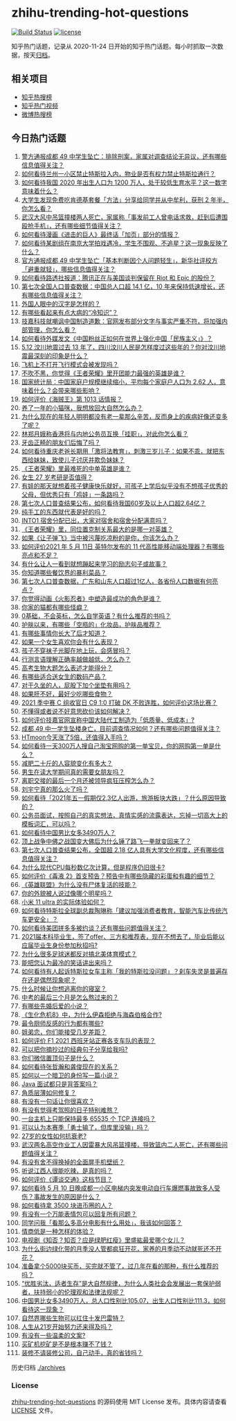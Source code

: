 # zhihu-trending-hot-questions

[![Build Status](https://github.com/justjavac/zhihu-trending-hot-questions/workflows/ci/badge.svg?branch=master)](https://github.com/justjavac/zhihu-trending-hot-questions/actions)
[![license](https://img.shields.io/github/license/justjavac/zhihu-trending-hot-questions)](https://github.com/justjavac/zhihu-trending-hot-questions/blob/master/LICENSE)

知乎热门话题，记录从 2020-11-24 日开始的知乎热门话题。每小时抓取一次数据，按天[归档](./archives)。

## 相关项目

- [知乎热搜榜](https://github.com/justjavac/zhihu-trending-top-search)
- [知乎热门视频](https://github.com/justjavac/zhihu-trending-hot-video)
- [微博热搜榜](https://github.com/justjavac/weibo-trending-hot-search)

## 今日热门话题

<!-- BEGIN -->
<!-- 最后更新时间 Wed May 12 2021 13:13:17 GMT+0800 (China Standard Time) -->

1. [警方通报成都 49
   中学生坠亡：排除刑案，家属对调查结论无异议，还有哪些信息值得关注？](https://www.zhihu.com/question/458909971)
2. [如何看待兰州一小区禁止特斯拉入内，物业是否有权力禁止特斯拉通行？](https://www.zhihu.com/question/458089175)
3. [如何看待我国 2020 年出生人口为 1200
   万人，处于较低生育水平？这一数字意味着什么？](https://www.zhihu.com/question/458828004)
4. [大学生发现免费吃肯德基套餐「方法」分享给同学并从中牟利，获刑 2
   年半，你怎么看？](https://www.zhihu.com/question/458862544)
5. [武汉大风中吊篮撞楼两人死亡，家属称「事发前工人曾电话求救，赶到后遭围殴抢手机」，还有哪些细节值得关注？](https://www.zhihu.com/question/458864077)
6. [如何看待漫画《进击的巨人》最终话「加页」部分的情报？](https://www.zhihu.com/question/458937970)
7. [如何看待某剧组在南京大学拍戏遇冷，学生不围观、不追星？这一现象反映了什么？](https://www.zhihu.com/question/458770659)
8. [官方通报成都 49
   中学生坠亡「基本判断因个人问题轻生」，新华社评校方「避重就轻」，哪些信息值得关注？](https://www.zhihu.com/question/458795206)
9. [如何看待路透社报道：腾讯正在与美国谈判保留在 Riot 和 Epic
   的股份？](https://www.zhihu.com/question/458041957)
10. [第七次全国人口普查数据：中国总人口超 14.1 亿，10
    年来保持低速增长，还有哪些信息值得关注？](https://www.zhihu.com/question/458811096)
11. [外国人眼中的汉字是怎样的？](https://www.zhihu.com/question/35963650)
12. [有哪些看起来有点大病的“冷知识”？](https://www.zhihu.com/question/458360832)
13. [技嘉科技就嘲讽中国制造道歉：官网发布部分文字与事实严重不符，将加强内部管理，你怎么看？](https://www.zhihu.com/question/458846399)
14. [如何看待外媒发文《中国粉丝正如何在世界上强化中国「民族主义」》？](https://www.zhihu.com/question/458741420)
15. [5.12 汶川地震过去 13
    年了，四川汶川人民是怎样度过这些年的？你对汶川地震最深刻的印象是什么？](https://www.zhihu.com/question/458967831)
16. [飞机上不打开飞行模式会被发现吗？](https://www.zhihu.com/question/448267257)
17. [不吹不黑，你觉得《王者荣耀》里开团能力最强的英雄是谁？](https://www.zhihu.com/question/457720589)
18. [国家统计局：中国家庭户规模继续缩小，平均每个家庭户人口为 2.62
    人，意味着什么？会带来哪些影响？](https://www.zhihu.com/question/458817764)
19. [如何评价《海贼王》第 1013 话情报？](https://www.zhihu.com/question/458923937)
20. [养了一年的小猫咪，我想放回大自然怎么办？](https://www.zhihu.com/question/457533958)
21. [为什么现在的年轻人明明都没有老一辈那么辛苦，反而身上的疾病好像还变多了呢？](https://www.zhihu.com/question/458382123)
22. [林郑月娥称香港将与内地公务员互换「挂职」，对此你怎么看？](https://www.zhihu.com/question/458804652)
23. [牙齿正畸的朋友们后悔了吗？](https://www.zhihu.com/question/308980503)
24. [如何看待重庆老爸长期用「激将法教育」，刺激三岁儿子：如果不乖，就把东西给妹妹，致使儿子讨厌并欺负妹妹？](https://www.zhihu.com/question/458830152)
25. [《王者荣耀》里最难死的中单英雄是谁？](https://www.zhihu.com/question/458262505)
26. [女生 27 岁考研是否值得？](https://www.zhihu.com/question/443951009)
27. [有娃的那天就想着孩子健康快乐就好，可孩子上学后似乎没有不想孩子优秀的父母，但优秀只有「鸡娃」一条路吗？](https://www.zhihu.com/question/454214876)
28. [第七次人口普查结果公布，如何看待我国60岁及以上人口超2.64亿？](https://www.zhihu.com/question/458815573)
29. [纯手工的东西就代表是好的吗？](https://www.zhihu.com/question/443837003)
30. [INTO1 宿舍分配已出，大家对宿舍和宿舍分配满意吗？](https://www.zhihu.com/question/458665728)
31. [《王者荣耀》里，同位置克制关系最大的是哪一对英雄？](https://www.zhihu.com/question/456526948)
32. [如果《让子弹飞》当中被污蔑吃凉粉的是你，你该怎么办？](https://www.zhihu.com/question/333769627)
33. [如何评价2021 年 5 月 11日 英特尔发布的 11
    代高性能移动端处理器？有哪些亮点和不足？](https://www.zhihu.com/question/458908921)
34. [有什么让人一看到就想蹦起来学习的励志句子或故事？](https://www.zhihu.com/question/362150253)
35. [你知道哪些餐饮界的暴利菜品？](https://www.zhihu.com/question/430100068)
36. [第七次人口普查数据，广东和山东人口超过1亿人，各省份人口数据有何亮点？](https://www.zhihu.com/question/458855355)
37. [你觉得动画《火影忍者》中塑造最成功的角色是谁？](https://www.zhihu.com/question/456497122)
38. [你家的猫都有哪些怪癖？](https://www.zhihu.com/question/458176825)
39. [0基础，不会英标，怎么自学英语？有什么推荐的书吗？](https://www.zhihu.com/question/450956867)
40. [护肤以来，有哪些「空瓶的」化妆品，护肤品推荐？](https://www.zhihu.com/question/298481944)
41. [有哪些事情你长大了后才知道？](https://www.zhihu.com/question/392785137)
42. [如果一个女生喜欢你会有什么表现？](https://www.zhihu.com/question/456917552)
43. [孩子不穿袜子光脚在地上玩，会感冒吗？](https://www.zhihu.com/question/458311930)
44. [行测言语理解正确率越做越低，怎么办？](https://www.zhihu.com/question/316739796)
45. [高考生物大题怎么表述才能得分？](https://www.zhihu.com/question/385995155)
46. [有哪些适合送女生的数码产品？](https://www.zhihu.com/question/336683061)
47. [对于久坐的人，屁股下加个坐垫有用吗？](https://www.zhihu.com/question/355087220)
48. [如果肝不好，最好少吃哪些食物？](https://www.zhihu.com/question/435738194)
49. [2021 季中赛 C 组收官日 C9 1:0 打破 DK
    不败连胜，如何评价这场比赛？](https://www.zhihu.com/question/458906118)
50. [不懂得或者说不好意思砍价该如何解决？](https://www.zhihu.com/question/457999875)
51. [如何评价技嘉官网宣称中国大陆代工制造为「低质量、低成本」?](https://www.zhihu.com/question/458796364)
52. [成都 49
    中一学生坠楼身亡，目前调查情况如何？还有哪些问题值得关注？](https://www.zhihu.com/question/458690995)
53. [HTmoon今天涨了5倍，还值得入手吗？](https://www.zhihu.com/question/458753981)
54. [如何看待一天300万人搜自己淘宝网购的第一单宝贝，你的网购第一单是什么？](https://www.zhihu.com/question/458802423)
55. [减肥二十斤的人容貌变化有多大？](https://www.zhihu.com/question/339245837)
56. [男生在读大学期间真的需要女朋友吗？](https://www.zhihu.com/question/22503810)
57. [离职交接的最后一个月还被领导疯狂压榨怎么办？](https://www.zhihu.com/question/455719427)
58. [刘宇宁真的那么火了吗？](https://www.zhihu.com/question/455642291)
59. [如何看待「2021年五一假期仅2.3亿人出游，旅游板块大跌」？什么原因导致的？](https://www.zhihu.com/question/458156454)
60. [公务员面试，按照自己的真实想法，真情实感的流露表达，忘掉一切高大上的模板词汇，可以吗？](https://www.zhihu.com/question/453765153)
61. [如何看待中国男比女多3490万人？](https://www.zhihu.com/question/458812341)
62. [顶上战争中佛之战国变大佛后为什么锤了路飞一拳就变回来了？](https://www.zhihu.com/question/458446208)
63. [第七次人口普查结果公布，全国超 2.18
    亿人具有大学文化程度，还有哪些信息值得关注？](https://www.zhihu.com/question/458813993)
64. [为什么现代CPU每秒数亿次计算，但是程序仍旧很卡?](https://www.zhihu.com/question/458730114)
65. [如何评价《毒液
    2》首支预告？预告中有哪些隐藏的彩蛋和有趣的细节？](https://www.zhihu.com/question/458745668)
66. [《英雄联盟》为什么没有尸体复活的技能？](https://www.zhihu.com/question/456810195)
67. [你的外貌被人说过像哪个明星吗？](https://www.zhihu.com/question/367145594)
68. [小米 11 ultra 的实际体验如何？](https://www.zhihu.com/question/452077572)
69. [如何看待特斯拉全球副总裁陶琳称「建议加强消费者教育，智能汽车比传统汽车更安全」？](https://www.zhihu.com/question/458706368)
70. [如何看待美团拼多多被约谈？还有哪些问题值得关注？](https://www.zhihu.com/question/458736672)
71. [2021届本科毕业生，签了offer、三方和推荐表，现在不想去了，毕业后能以应届毕业生身份参加秋招吗?](https://www.zhihu.com/question/457035243)
72. [为什么很多足球迷都反对搞北美体育模式？](https://www.zhihu.com/question/455862468)
73. [能把您认为最冷的笑话讲出来吗？](https://www.zhihu.com/question/447799067)
74. [如何看待有人起诉特斯拉女车主称「我的特斯拉没问题」？刹车失灵是普遍存在还是偶然现象呢？](https://www.zhihu.com/question/458816200)
75. [什么时候让你想逃离你的寝室？](https://www.zhihu.com/question/347465641)
76. [中考的最后三个月是怎么熬过来的？](https://www.zhihu.com/question/271660970)
77. [有哪些先婚后爱的小说？](https://www.zhihu.com/question/338154133)
78. [《生化危机8》中，为什么伊森拒绝与海森伯格合作?](https://www.zhihu.com/question/458416736)
79. [最令厨师反感的行为都有哪些?](https://www.zhihu.com/question/454913246)
80. [姐弟恋，你们能接受几岁差距？](https://www.zhihu.com/question/389750479)
81. [如何评价 F1 2021 西班牙站正赛各支车队的表现？](https://www.zhihu.com/question/458592073)
82. [可以把你摘抄过的经典句子分享给我吗?](https://www.zhihu.com/question/455305675)
83. [你们微信置顶句子是什么？](https://www.zhihu.com/question/353636992)
84. [如何看待张哲瀚和龚俊现在的关系？](https://www.zhihu.com/question/458226340)
85. [如何以一个暗卫的身份写一篇小说？](https://www.zhihu.com/question/454209684)
86. [Java 面试都只是背答案吗？](https://www.zhihu.com/question/452184164)
87. [角质层薄如何修复？](https://www.zhihu.com/question/27090854)
88. [有没有一句话让你很喜欢？](https://www.zhihu.com/question/314113669)
89. [有没有觉得考驾照的日子特别难熬？](https://www.zhihu.com/question/305986066)
90. [一台主机上只能保持最多 65535 个 TCP 连接吗？](https://www.zhihu.com/question/361111920)
91. [可以认为本赛季「勇士输了，但库里没输」吗？](https://www.zhihu.com/question/457259616)
92. [27岁的女性如何抗衰老?](https://www.zhihu.com/question/31794802)
93. [武汉两名高空作业工人因雷暴大风吊篮撞楼，导致篮内二人死亡，还有哪些问题值得关注？](https://www.zhihu.com/question/458802058)
94. [有没有舍不得换掉的全面屏手机壁纸？](https://www.zhihu.com/question/420662927)
95. [听说江西人很能吃辣，是真的吗？](https://www.zhihu.com/question/406439662)
96. [如何评价《谭谈交通》这档节目？](https://www.zhihu.com/question/41467514)
97. [如何看待 5 月 10
    日晚成都一小区电梯内突发电动自行车爆燃事故致多人受伤？事故发生的原因是什么？](https://www.zhihu.com/question/458774852)
98. [如何看待拿 3500 块进币圈的人？](https://www.zhihu.com/question/458207096)
99. [有没有一个万能表情包可以回复所有问题？](https://www.zhihu.com/question/341311495)
100. [同学问我「看那么多高分电影有什么用处」，我该如何回答？](https://www.zhihu.com/question/445536824)
101. [情商低是一种怎样的体验？](https://www.zhihu.com/question/26759808)
102. [电视剧《知否？知否？应是绿肥红瘦》里盛紘最爱哪个女儿？](https://www.zhihu.com/question/457046905)
103. [为什么街边绿化带的月季没人管都疯狂开花，家养的月季动不动就死还不开花？](https://www.zhihu.com/question/458723730)
104. [准备拿个5000块买币，买完就不管了，过几年在看的那种，有什么推荐的吗？](https://www.zhihu.com/question/457414385)
105. [“优胜劣汰，适者生存”是大自然规律，为什么人类社会会发展出一套保护弱者，扶持弱小的伦理观和法律法规呢？](https://www.zhihu.com/question/458755052)
106. [中国男比女多3490万人，总人口性别比105.07，出生人口性别比111.3，如何看待这一现象？](https://www.zhihu.com/question/458812209)
107. [自然界哪些生物可以扛住十发巴雷特？](https://www.zhihu.com/question/458544903)
108. [人生从21岁开始努力还来得及吗？](https://www.zhihu.com/question/404893881)
109. [有没有一些温柔的文案?](https://www.zhihu.com/question/450998242)
110. [买矿机挖矿是不是根本赚不了钱？](https://www.zhihu.com/question/457183375)
111. [装修不请装修公司，自己动手，真的省钱吗？](https://www.zhihu.com/question/448461605)

<!-- END -->

历史归档 [./archives](./archives)

### License

[zhihu-trending-hot-questions](https://github.com/justjavac/zhihu-trending-hot-questions)
的源码使用 MIT License 发布。具体内容请查看 [LICENSE](./LICENSE) 文件。
